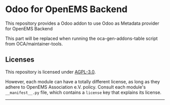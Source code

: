 
<!-- /!\ Non OCA Context : Set here the badge of your runbot / runboat instance. -->
<!-- [![Pre-commit Status](https://github.com/OpenEMS/odoo-openems/actions/workflows/pre-commit.yml/badge.svg?branch=14.0)](https://github.com/OpenEMS/odoo-openems/actions/workflows/pre-commit.yml?query=branch%3A14.0) -->
<!-- [![Build Status](https://github.com/OpenEMS/odoo-openems/actions/workflows/test.yml/badge.svg?branch=14.0)](https://github.com/OpenEMS/odoo-openems/actions/workflows/test.yml?query=branch%3A14.0) -->
<!-- [![codecov](https://codecov.io/gh/OpenEMS/odoo-openems/branch/14.0/graph/badge.svg)](https://codecov.io/gh/OpenEMS/odoo-openems) -->
<!-- /!\ Non OCA Context : Set here the badge of your translation instance. -->

<!-- /!\ do not modify above this line -->

# Odoo for OpenEMS Backend

This repository provides a Odoo addon to use Odoo as Metadata provider for OpenEMS Backend

<!-- /!\ do not modify below this line -->

<!-- prettier-ignore-start -->

[//]: # (addons)

This part will be replaced when running the oca-gen-addons-table script from OCA/maintainer-tools.

[//]: # (end addons)

<!-- prettier-ignore-end -->

## Licenses

This repository is licensed under [AGPL-3.0](LICENSE).

However, each module can have a totally different license, as long as they adhere to OpenEMS Association e.V.
policy. Consult each module's `__manifest__.py` file, which contains a `license` key
that explains its license.

----
<!-- /!\ Non OCA Context : Set here the full description of your organization. -->
